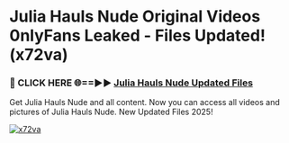 # Julia Hauls Nude Original Videos 0nlyFans Leaked - Files Updated! (x72va)

<h3>🔴 CLICK HERE 🌐==►► <a href="https://tinyurl.com/52m3yx9h" rel="nofollow">Julia Hauls Nude Updated Files</a></h3>

Get Julia Hauls Nude and all content. Now you can access all videos and pictures of Julia Hauls Nude. New Updated Files 2025!

[![x72va](https://i.imgur.com/TnHtlc8.gif)](https://tinyurl.com/52m3yx9h)
